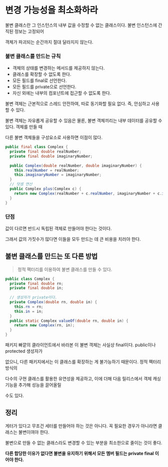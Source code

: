 # 변경 가능성을 최소화하라

불변 클래스란 그 인스턴스의 내부 값을 수정할 수 없는 클래스이다. 불변 인스턴스에 간직된 정보는 고정되어

객체가 파괴되는 순간까지 절대 달라지지 않는다.



### 불변 클래스를 만드는 규칙

- 객체의 상태를 변경하는 메서드를 제공하지 않는다.
- 클래스를 확장할 수 없도록 한다.
- 모든 필드를 final로 선언한다.
- 모든 필드를 private으로 선언한다.
- 자신 외에는 내부의 컴포넌트에 접근할 수 없도록 한다.



불변 객체는 근본적으로 스레드 안전하여, 따로 동기화할 필요 없다. 즉, 안심하고 사용할 수 있다.

불변 객체는 자유롭게 공유할 수 있음은 물론, 불변 객체끼리는 내부 데이터를 공유할 수 있다. 객체를 만들 때

다른 불변 객체들을 구성요소로 사용하면 이점이 많다. 

~~~java
public final class Complex {
  private final double realNumber;
  private final double imaginaryNumber;
  
  public Complex(double realNumber, double imaginaryNumber) {
    this.realNumber = realNumber;
    this.imaginaryNumber = imaginaryNumber;
  }
  // 덧셈 연산
  public Complex plus(Complex c) {
    return new Complex(realNumber + c.realNumber, imaginaryNumber + c.imaginaryNumber);
  }
}
~~~



### 단점

값이 다르면 반드시 독립된 객체로 만들어야 한다는 것이다.

그래서 값의 가짓수가 많다면 이들을 모두 만드는 데 큰 비용을 치러야 한다.



## 불변 클래스를 만드는 또 다른 방법

> 정적 팩터리를 이용하여 불변 클래스를 만들 수 있다.

~~~java
public class Complex {
  private final double rn;
  private final double in;
  
  // 생성자가 private이다.
  private Complex(double rn, double in) {
    this.rn = rn;
    this.in = in;
  }
  public static Complex valueOf(double rn, double in) {
    return new Complex(rn, in);
  }
}
~~~

 패키지 빠깥의 클라이언트에서 바라본 이 불변 객체는 사실상 final이다. public이나 protected 생성자가

없으니, 다른 패키지에서는 이 클래스를 확장하는 게 불가능하기 때문이다. 정적 팩터리 방식의

다수의 구현 클래스를 활용한 유연성을 제공하고, 이에 더해 다음 릴리스에서 객체 캐싱 기능을 추가해 성능을 끌어올릴

수도 있다.



## 정리

게터가 있다고 무조건 세터를 만들어야 하는 것은 아니다. 꼭 필요한 경우가 아니라면 클래스는 불변이여야 한다.

불변으로 만들 수 없는 클래스라도 변경할 수 있는 부분을 최소한으로 줄이는 것이 좋다.

**다른 합당한 이유가 없다면 불변을 유지하기 위해서 모든 멤버 필드는 private final 이어야 한다.**

















